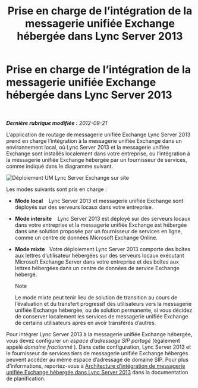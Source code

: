 ﻿---
title: Prise en charge de l’intégration de la messagerie unifiée Exchange hébergée dans Lync Server 2013
TOCTitle: Prise en charge de l’intégration de la messagerie unifiée Exchange hébergée
ms:assetid: c7573ec3-013c-48d9-b59b-2a5427e6da35
ms:mtpsurl: https://technet.microsoft.com/fr-fr/library/Gg398821(v=OCS.15)
ms:contentKeyID: 49298824
ms.date: 05/20/2016
mtps_version: v=OCS.15
ms.translationtype: HT
---

# Prise en charge de l’intégration de la messagerie unifiée Exchange hébergée dans Lync Server 2013

 

_**Dernière rubrique modifiée :** 2012-09-21_

L’application de routage de messagerie unifiée Exchange Lync Server 2013 prend en charge l’intégration à la messagerie unifiée Exchange dans un environnement local, où Lync Server 2013 et la messagerie unifiée Exchange sont installés localement dans votre entreprise, ou l’intégration à la messagerie unifiée Exchange hébergée par un fournisseur de services, comme indiqué dans le diagramme suivant.

![Déploiement UM Lync Server Exchange sur site](images/Gg398821.d6498eb9-87ee-40f3-8ecd-852f91546590(OCS.15).jpg "Déploiement UM Lync Server Exchange sur site")

Les modes suivants sont pris en charge :

  - **Mode local**    Lync Server 2013 et messagerie unifiée Exchange sont déployés sur des serveurs locaux dans votre entreprise.

  - **Mode intersite**    Lync Server 2013 est déployé sur des serveurs locaux dans votre entreprise et la messagerie unifiée Exchange est hébergée dans une solution proposée par un fournisseur de services en ligne, comme un centre de données Microsoft Exchange Online.

  - **Mode mixte**   Votre déploiement Lync Server 2013 comporte des boîtes aux lettres d’utilisateur hébergées sur des serveurs locaux exécutant Microsoft Exchange Server dans votre entreprise et des boîtes aux lettres hébergées dans un centre de données de service Exchange hébergé.
    
    > [!NOTE]  
    > Le mode mixte peut tenir lieu de solution de transition au cours de l’évaluation et du transfert progressif des utilisateurs vers la messagerie unifiée Exchange hébergée, ou de solution permanente, si vous décidez de conserver localement les services de messagerie unifiée Exchange de certains utilisateurs après en avoir transférés d’autres.

Pour intégrer Lync Server 2013 à la messagerie unifiée Exchange hébergée, vous devez configurer un *espace d’adressage SIP partagé* (également appelé *domaine fractionné* ). Dans cette configuration, Lync Server 2013 et le fournisseur de services tiers de messagerie unifiée Exchange hébergés peuvent accéder au même espace d’adressage de domaine SIP. Pour plus d’informations, reportez-vous à [Architecture d’intégration de messagerie unifiée Exchange hébergée dans Lync Server 2013](lync-server-2013-hosted-exchange-um-integration-architecture.md) dans la documentation de planification.

